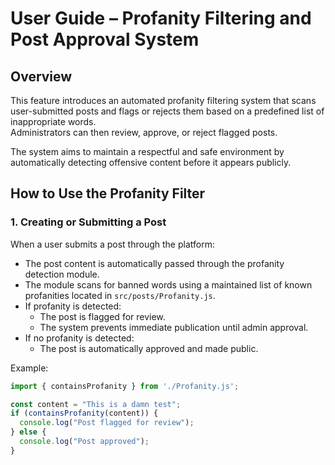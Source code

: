 # User Guide – Profanity Filtering and Post Approval System

## Overview
This feature introduces an automated profanity filtering system that scans user-submitted posts and flags or rejects them based on a predefined list of inappropriate words.  
Administrators can then review, approve, or reject flagged posts.

The system aims to maintain a respectful and safe environment by automatically detecting offensive content before it appears publicly.

## How to Use the Profanity Filter

### 1. Creating or Submitting a Post
When a user submits a post through the platform:
- The post content is automatically passed through the profanity detection module.
- The module scans for banned words using a maintained list of known profanities located in `src/posts/Profanity.js`.
- If profanity is detected:
  - The post is flagged for review.
  - The system prevents immediate publication until admin approval.
- If no profanity is detected:
  - The post is automatically approved and made public.

Example:
```js
import { containsProfanity } from './Profanity.js';

const content = "This is a damn test";
if (containsProfanity(content)) {
  console.log("Post flagged for review");
} else {
  console.log("Post approved");
}
